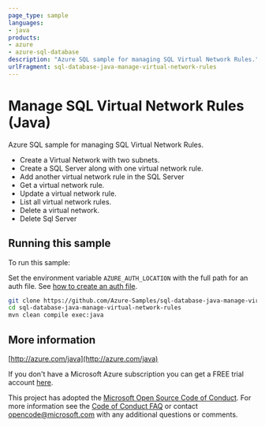```yaml
---
page_type: sample
languages:
- java
products:
- azure
- azure-sql-database
description: "Azure SQL sample for managing SQL Virtual Network Rules."
urlFragment: sql-database-java-manage-virtual-network-rules
---
```


# Manage SQL Virtual Network Rules (Java)

Azure SQL sample for managing SQL Virtual Network Rules.

- Create a Virtual Network with two subnets.
- Create a SQL Server along with one virtual network rule.
- Add another virtual network rule in the SQL Server
- Get a virtual network rule.
- Update a virtual network rule.
- List all virtual network rules.
- Delete a virtual network.
- Delete Sql Server
 

## Running this sample

To run this sample:

Set the environment variable `AZURE_AUTH_LOCATION` with the full path for an auth file. See [how to create an auth file](https://github.com/Azure/azure-libraries-for-java/blob/master/AUTH.md).

```bash
git clone https://github.com/Azure-Samples/sql-database-java-manage-virtual-network-rules.git
cd sql-database-java-manage-virtual-network-rules
mvn clean compile exec:java
```

## More information

[http://azure.com/java](http://azure.com/java)

If you don't have a Microsoft Azure subscription you can get a FREE trial account [here](http://go.microsoft.com/fwlink/?LinkId=330212).

This project has adopted the [Microsoft Open Source Code of Conduct](https://opensource.microsoft.com/codeofconduct/). For more information see the [Code of Conduct FAQ](https://opensource.microsoft.com/codeofconduct/faq/) or contact [opencode@microsoft.com](mailto:opencode@microsoft.com) with any additional questions or comments.
